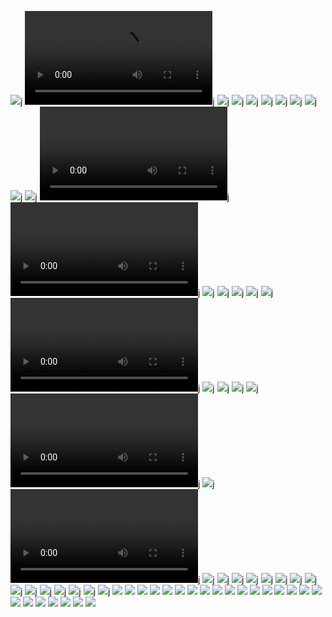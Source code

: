 ![](https://homepage-kwintendebacker.s3.eu-central-1.amazonaws.com/usa/New_York/20190922_084402.jpg)j
![](https://homepage-kwintendebacker.s3.eu-central-1.amazonaws.com/usa/New_York/20190922_084409.mp4)j
![](https://homepage-kwintendebacker.s3.eu-central-1.amazonaws.com/usa/New_York/20190922_085115.jpg)j
![](https://homepage-kwintendebacker.s3.eu-central-1.amazonaws.com/usa/New_York/20190922_085121.jpg)j
![](https://homepage-kwintendebacker.s3.eu-central-1.amazonaws.com/usa/New_York/20190922_090404.jpg)j
![](https://homepage-kwintendebacker.s3.eu-central-1.amazonaws.com/usa/New_York/20190922_090448.jpg)j
![](https://homepage-kwintendebacker.s3.eu-central-1.amazonaws.com/usa/New_York/20190922_090907.jpg)j
![](https://homepage-kwintendebacker.s3.eu-central-1.amazonaws.com/usa/New_York/20190922_091114.jpg)j
![](https://homepage-kwintendebacker.s3.eu-central-1.amazonaws.com/usa/New_York/20190922_091115.jpg)j
![](https://homepage-kwintendebacker.s3.eu-central-1.amazonaws.com/usa/New_York/20190922_093026.jpg)j
![](https://homepage-kwintendebacker.s3.eu-central-1.amazonaws.com/usa/New_York/20190922_094253.jpg)j
![](https://homepage-kwintendebacker.s3.eu-central-1.amazonaws.com/usa/New_York/20190922_094444.mp4)j
![](https://homepage-kwintendebacker.s3.eu-central-1.amazonaws.com/usa/New_York/20190922_094848.mp4)j
![](https://homepage-kwintendebacker.s3.eu-central-1.amazonaws.com/usa/New_York/20190922_095051.jpg)j
![](https://homepage-kwintendebacker.s3.eu-central-1.amazonaws.com/usa/New_York/20190922_095234.jpg)j
![](https://homepage-kwintendebacker.s3.eu-central-1.amazonaws.com/usa/New_York/20190922_095256.jpg)j
![](https://homepage-kwintendebacker.s3.eu-central-1.amazonaws.com/usa/New_York/20190922_100727.jpg)j
![](https://homepage-kwintendebacker.s3.eu-central-1.amazonaws.com/usa/New_York/20190922_103258.jpg)j
![](https://homepage-kwintendebacker.s3.eu-central-1.amazonaws.com/usa/New_York/20190922_103325.mp4)j
![](https://homepage-kwintendebacker.s3.eu-central-1.amazonaws.com/usa/New_York/20190922_110848.jpg)j
![](https://homepage-kwintendebacker.s3.eu-central-1.amazonaws.com/usa/New_York/20190922_124849.jpg)j
![](https://homepage-kwintendebacker.s3.eu-central-1.amazonaws.com/usa/New_York/20190922_140155.jpg)j
![](https://homepage-kwintendebacker.s3.eu-central-1.amazonaws.com/usa/New_York/20190922_152020.jpg)j
![](https://homepage-kwintendebacker.s3.eu-central-1.amazonaws.com/usa/New_York/20190923_151922.mp4)j
![](https://homepage-kwintendebacker.s3.eu-central-1.amazonaws.com/usa/New_York/20190923_154424.jpg)j
![](https://homepage-kwintendebacker.s3.eu-central-1.amazonaws.com/usa/New_York/20190923_155006.mp4)j
![](https://homepage-kwintendebacker.s3.eu-central-1.amazonaws.com/usa/New_York/20190923_165532.jpg)j
![](https://homepage-kwintendebacker.s3.eu-central-1.amazonaws.com/usa/New_York/20190923_165800.jpg)j
![](https://homepage-kwintendebacker.s3.eu-central-1.amazonaws.com/usa/New_York/20190923_171514.jpg)j
![](https://homepage-kwintendebacker.s3.eu-central-1.amazonaws.com/usa/New_York/20190923_174817.jpg)j
![](https://homepage-kwintendebacker.s3.eu-central-1.amazonaws.com/usa/New_York/20190923_175706.jpg)j
![](https://homepage-kwintendebacker.s3.eu-central-1.amazonaws.com/usa/New_York/20190923_182648.jpg)j
![](https://homepage-kwintendebacker.s3.eu-central-1.amazonaws.com/usa/New_York/20190923_221502.jpg)j
![](https://homepage-kwintendebacker.s3.eu-central-1.amazonaws.com/usa/New_York/20190924_002753.jpg)j
![](https://homepage-kwintendebacker.s3.eu-central-1.amazonaws.com/usa/New_York/20190924_002800.jpg)j
![](https://homepage-kwintendebacker.s3.eu-central-1.amazonaws.com/usa/New_York/20190924_084259.jpg)j
![](https://homepage-kwintendebacker.s3.eu-central-1.amazonaws.com/usa/New_York/20190924_124233.jpg)j
![](https://homepage-kwintendebacker.s3.eu-central-1.amazonaws.com/usa/New_York/20190924_134837.jpg)j
![](https://homepage-kwintendebacker.s3.eu-central-1.amazonaws.com/usa/New_York/20190924_135609.jpg)j
![](https://homepage-kwintendebacker.s3.eu-central-1.amazonaws.com/usa/New_York/20190924_174526.jpg)j
![](https://homepage-kwintendebacker.s3.eu-central-1.amazonaws.com/usa/New_York/20190924_175010.jpg)j
![](https://homepage-kwintendebacker.s3.eu-central-1.amazonaws.com/usa/New_York/20190924_184637.jpg)
![](https://homepage-kwintendebacker.s3.eu-central-1.amazonaws.com/usa/New_York/20190924_184813.jpg)
![](https://homepage-kwintendebacker.s3.eu-central-1.amazonaws.com/usa/New_York/20190925_103932.jpg)
![](https://homepage-kwintendebacker.s3.eu-central-1.amazonaws.com/usa/New_York/20190925_111858.jpg)
![](https://homepage-kwintendebacker.s3.eu-central-1.amazonaws.com/usa/New_York/20190925_124835.jpg)
![](https://homepage-kwintendebacker.s3.eu-central-1.amazonaws.com/usa/New_York/20190925_144909.jpg)
![](https://homepage-kwintendebacker.s3.eu-central-1.amazonaws.com/usa/New_York/20190925_202450.jpg)
![](https://homepage-kwintendebacker.s3.eu-central-1.amazonaws.com/usa/New_York/20190926_131249.jpg)
![](https://homepage-kwintendebacker.s3.eu-central-1.amazonaws.com/usa/New_York/20190926_131253.jpg)
![](https://homepage-kwintendebacker.s3.eu-central-1.amazonaws.com/usa/New_York/20190926_131258.jpg)
![](https://homepage-kwintendebacker.s3.eu-central-1.amazonaws.com/usa/New_York/20190926_131337.jpg)
![](https://homepage-kwintendebacker.s3.eu-central-1.amazonaws.com/usa/New_York/20190926_132138.jpg)
![](https://homepage-kwintendebacker.s3.eu-central-1.amazonaws.com/usa/New_York/20190926_132516.jpg)
![](https://homepage-kwintendebacker.s3.eu-central-1.amazonaws.com/usa/New_York/20190926_132522.jpg)
![](https://homepage-kwintendebacker.s3.eu-central-1.amazonaws.com/usa/New_York/20190926_133951.jpg)
![](https://homepage-kwintendebacker.s3.eu-central-1.amazonaws.com/usa/New_York/20190926_141913.jpg)
![](https://homepage-kwintendebacker.s3.eu-central-1.amazonaws.com/usa/New_York/20190926_142057.jpg)
![](https://homepage-kwintendebacker.s3.eu-central-1.amazonaws.com/usa/New_York/20190926_142115.jpg)
![](https://homepage-kwintendebacker.s3.eu-central-1.amazonaws.com/usa/New_York/20190926_142137.jpg)
![](https://homepage-kwintendebacker.s3.eu-central-1.amazonaws.com/usa/New_York/20190926_142306.jpg)
![](https://homepage-kwintendebacker.s3.eu-central-1.amazonaws.com/usa/New_York/20190926_144025.jpg)
![](https://homepage-kwintendebacker.s3.eu-central-1.amazonaws.com/usa/New_York/20190926_160229.jpg)
![](https://homepage-kwintendebacker.s3.eu-central-1.amazonaws.com/usa/New_York/20190926_174205.jpg)
![](https://homepage-kwintendebacker.s3.eu-central-1.amazonaws.com/usa/New_York/20190927_084520.jpg)
